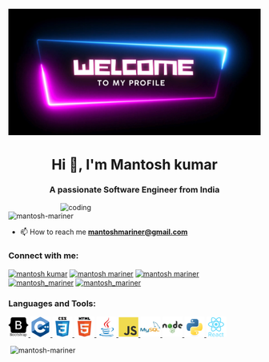 ![log](https://github.com/mantosh-mariner/em-system/blob/main/welcome.png)
<!DOCTYPE html>
<html lang="en">
<head>
                        <meta charset="UTF-8">
                        <meta name="viewport" content="width=device-width, initial-scale=1.0">
<!--                         <title>Document</title> -->
</head>
<body>
                        <h1 align="center">Hi 👋, I'm Mantosh kumar</h1>
<h3 align="center">A passionate Software Engineer from India</h3>
<img src="https://miro.medium.com/v2/resize:fit:679/1*zVnWJtyGOX_kUIDm6ccCfQ.gif" width="400px" alt="coding " align="right">

<p align="left"> <img src="https://komarev.com/ghpvc/?username=mantosh-mariner&label=Profile%20views&color=0e75b6&style=flat" alt="mantosh-mariner" /> </p>

- 📫 How to reach me **mantoshmariner@gmail.com**

<h3 align="left">Connect with me:</h3>
<p align="left">
<a href="https://linkedin.com/in/mantosh kumar" target="blank"><img align="center" src="https://raw.githubusercontent.com/rahuldkjain/github-profile-readme-generator/master/src/images/icons/Social/linked-in-alt.svg" alt="mantosh kumar" height="15" width="15" /></a>
<a href="https://fb.com/mantosh mariner" target="blank"><img align="center" src="https://raw.githubusercontent.com/rahuldkjain/github-profile-readme-generator/master/src/images/icons/Social/facebook.svg" alt="mantosh mariner" height="20" width="20" /></a>
<a href="https://instagram.com/mantosh mariner" target="blank"><img align="center" src="https://raw.githubusercontent.com/rahuldkjain/github-profile-readme-generator/master/src/images/icons/Social/instagram.svg" alt="mantosh mariner" height="25" width="25" /></a>
<a href="https://www.leetcode.com/mantosh_mariner" target="blank"><img align="center" src="https://raw.githubusercontent.com/rahuldkjain/github-profile-readme-generator/master/src/images/icons/Social/leet-code.svg" alt="mantosh_mariner" height="30" width="35" /></a>
<a href="https://auth.geeksforgeeks.org/user/mantosh_mariner" target="blank"><img align="center" src="https://raw.githubusercontent.com/rahuldkjain/github-profile-readme-generator/master/src/images/icons/Social/geeks-for-geeks.svg" alt="mantosh_mariner" height="30" width="40" /></a>
</p>

<h3 align="left">Languages and Tools:</h3>
<p align="left"> <a href="https://getbootstrap.com" target="_blank" rel="noreferrer"> <img src="https://raw.githubusercontent.com/devicons/devicon/master/icons/bootstrap/bootstrap-plain-wordmark.svg" alt="bootstrap" width="40" height="40"/> </a> <a href="https://www.w3schools.com/cpp/" target="_blank" rel="noreferrer"> <img src="https://raw.githubusercontent.com/devicons/devicon/master/icons/cplusplus/cplusplus-original.svg" alt="cplusplus" width="40" height="40"/> </a> <a href="https://www.w3schools.com/css/" target="_blank" rel="noreferrer"> <img src="https://raw.githubusercontent.com/devicons/devicon/master/icons/css3/css3-original-wordmark.svg" alt="css3" width="40" height="40"/> </a> <a href="https://www.w3.org/html/" target="_blank" rel="noreferrer"> <img src="https://raw.githubusercontent.com/devicons/devicon/master/icons/html5/html5-original-wordmark.svg" alt="html5" width="40" height="40"/> </a> <a href="https://www.java.com" target="_blank" rel="noreferrer"> <img src="https://raw.githubusercontent.com/devicons/devicon/master/icons/java/java-original.svg" alt="java" width="40" height="40"/> </a> <a href="https://developer.mozilla.org/en-US/docs/Web/JavaScript" target="_blank" rel="noreferrer"> <img src="https://raw.githubusercontent.com/devicons/devicon/master/icons/javascript/javascript-original.svg" alt="javascript" width="40" height="40"/> </a> <a href="https://www.mysql.com/" target="_blank" rel="noreferrer"> <img src="https://raw.githubusercontent.com/devicons/devicon/master/icons/mysql/mysql-original-wordmark.svg" alt="mysql" width="40" height="40"/> </a> <a href="https://nodejs.org" target="_blank" rel="noreferrer"> <img src="https://raw.githubusercontent.com/devicons/devicon/master/icons/nodejs/nodejs-original-wordmark.svg" alt="nodejs" width="40" height="40"/> </a> <a href="https://www.python.org" target="_blank" rel="noreferrer"> <img src="https://raw.githubusercontent.com/devicons/devicon/master/icons/python/python-original.svg" alt="python" width="40" height="40"/> </a> <a href="https://reactjs.org/" target="_blank" rel="noreferrer"> <img src="https://raw.githubusercontent.com/devicons/devicon/master/icons/react/react-original-wordmark.svg" alt="react" width="40" height="40"/> </a> </p>

<p>&nbsp;<img align="center" src="https://github-readme-stats.vercel.app/api?username=mantosh-mariner&show_icons=true&locale=en" alt="mantosh-mariner" /></p>

                        
</body>
</html>

